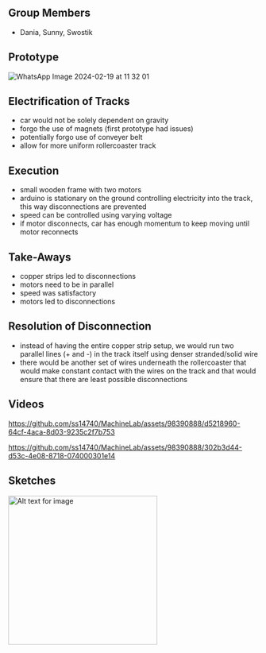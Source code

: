 ## Group Members

- Dania, Sunny, Swostik

## Prototype

![WhatsApp Image 2024-02-19 at 11 32 01](https://github.com/ss14740/MachineLab/assets/98390888/39c4e80f-7152-47c2-853b-9955c0d85f80)

## Electrification of Tracks

- car would not be solely dependent on gravity
- forgo the use of magnets (first prototype had issues)
- potentially forgo use of conveyer belt
- allow for more uniform rollercoaster track

## Execution

- small wooden frame with two motors
- arduino is stationary on the ground controlling electricity into the track, this way disconnections are prevented
- speed can be controlled using varying voltage
- if motor disconnects, car has enough momentum to keep moving until motor reconnects

## Take-Aways

- copper strips led to disconnections
- motors need to be in parallel
- speed was satisfactory
- motors led to disconnections

## Resolution of Disconnection

- instead of having the entire copper strip setup, we would run two parallel lines (+ and -) in the track itself using denser stranded/solid wire
- there would be another set of wires underneath the rollercoaster that would make constant contact with the wires on the track and that would ensure that there are least possible disconnections

## Videos

https://github.com/ss14740/MachineLab/assets/98390888/d5218960-64cf-4aca-8d03-9235c2f7b753

https://github.com/ss14740/MachineLab/assets/98390888/302b3d44-d53c-4e08-8718-074000301e14

## Sketches

<img src="https://github.com/ss14740/MachineLab/assets/98390888/1efdec2a-6889-45d7-9670-05ebfb2eb445" alt="Alt text for image" width="300" height="300">
